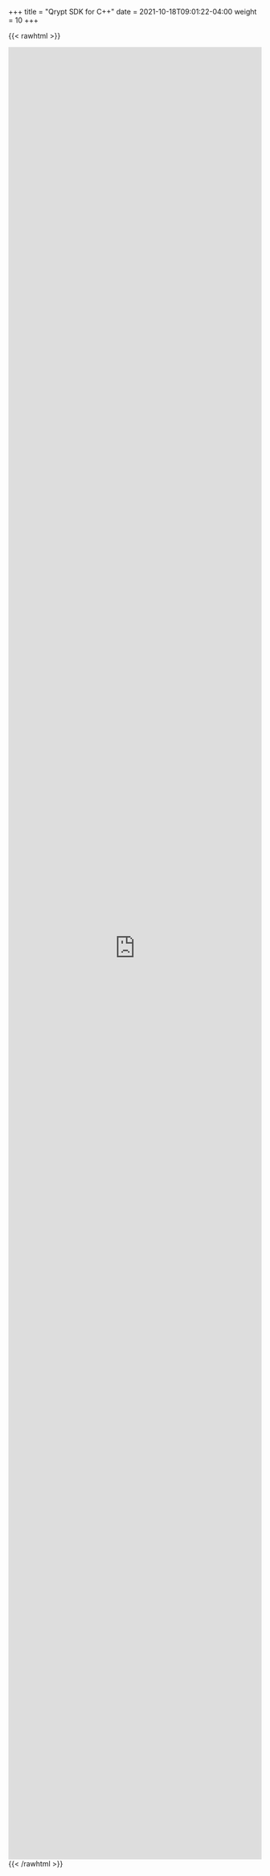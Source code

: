+++
title = "Qrypt SDK for C++"
date = 2021-10-18T09:01:22-04:00
weight = 10
+++

{{< rawhtml >}}
<iframe width="100%" height="3600" name="iframe" src="https://webstage.z13.web.core.windows.net/cpp-api-docs/0.11.6/index.html" frameborder="0" scrolling="no"></iframe>
{{< /rawhtml >}}

